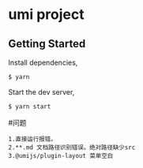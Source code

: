# umi project

## Getting Started

Install dependencies,

```bash
$ yarn
```

Start the dev server,

```bash
$ yarn start
```

#问题
```
1.直接运行报错。
2.**.md 文档路径识别错误。绝对路径缺少src
3.@umijs/plugin-layout 菜单空白
```


